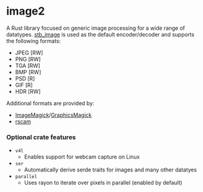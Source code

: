 # image2

A Rust library focused on generic image processing for a wide range of datatypes. [stb_image](https://github.com/nothings/stb) is used as the default encoder/decoder and supports the following formats:

- JPEG [RW]
- PNG [RW]
- TGA [RW]
- BMP [RW]
- PSD [R]
- GIF [R]
- HDR [RW]

Additional formats are provided by:

- [ImageMagick](https://imagemagick.org/script/formats.php)/[GraphicsMagick](http://www.graphicsmagick.org/formats.html)
- [rscam](https://github.com/loyd/rscam)

### Optional crate features

- `v4l`
    * Enables support for webcam capture on Linux
- `ser`
    * Automatically derive serde traits for images and many other datatyes
- `parallel`
    * Uses rayon to iterate over pixels in parallel (enabled by default)

